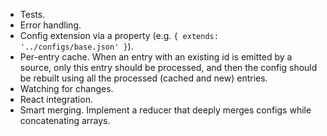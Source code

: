 - Tests.
- Error handling.
- Config extension via a property (e.g. `{ extends: '../configs/base.json' }`).
- Per-entry cache. When an entry with an existing id is emitted by a source, only this entry should be processed, and then the config should be rebuilt using all the processed (cached and new) entries.
- Watching for changes.
- React integration.
- Smart merging. Implement a reducer that deeply merges configs while concatenating arrays.
